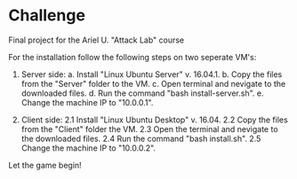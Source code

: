 # Challenge
Final project for the Ariel U. "Attack Lab" course

For the installation follow the following steps on two seperate VM's:
1. Server side:
a. Install "Linux Ubuntu Server" v. 16.04.1.
b. Copy the files from the "Server" folder to the VM.
c. Open terminal and nevigate to the downloaded files.
d. Run the command "bash install-server.sh".
e. Change the machine IP to "10.0.0.1".

2. Client side:
2.1 Install "Linux Ubuntu Desktop" v. 16.04.
2.2 Copy the files from the "Client" folder the VM.
2.3 Open the terminal and nevigate to the downloaded files.
2.4 Run the command "bash install.sh".
2.5 Change the machine IP to "10.0.0.2".

Let the game begin!
